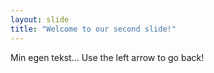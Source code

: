 ```yaml
---
layout: slide
title: "Welcome to our second slide!"
---
```

Min egen tekst...
Use the left arrow to go back!
